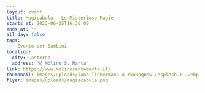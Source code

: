 ```yaml
---
layout: event
title: Magicabula - Le Misteriose Magie
starts_at: 2023-06-25T16:30:00
ends_at: ""
all_day: false
tags:
  - Evento per Bambini
location:
  city: Casterno
  address: "@ Molino S. Marta"
link: https://www.molinosantamarta.it/
thumbnail: images/uploads/iane-liebermann-o-rku3aqnsw-unsplash-1-.webp
flyer: images/uploads/magiacabula.png
---
```

